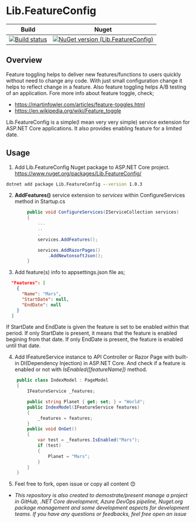 # Lib.FeatureConfig

| Build  | Nuget |
| ------------- | ------------- |
| [![Build status](https://miyop.visualstudio.com/Lib/_apis/build/status/Lib-FeatureConfig)](https://miyop.visualstudio.com/Lib/_build/latest?definitionId=1)  | [![NuGet version (Lib.FeatureConfig)](https://img.shields.io/nuget/v/Lib.FeatureConfig.svg)](https://www.nuget.org/packages/Lib.FeatureConfig/)  |

## Overview

Feature toggling helps to deliver new features/functions to users quickly without need to change any code. With just small configuration change it helps to reflect change in a feature. Also feature toggling helps A/B testing of an application. 
Fore more info about feature toggle, check;
- https://martinfowler.com/articles/feature-toggles.html
- https://en.wikipedia.org/wiki/Feature_toggle

Lib.FeatureConfig is a simple(I mean very very simple) service extension for ASP.NET Core applications. It also provides enabling feature for a limited date.

## Usage
1. Add Lib.FeatureConfig Nuget package to ASP.NET Core project. https://www.nuget.org/packages/Lib.FeatureConfig/ 
```cmd
dotnet add package Lib.FeatureConfig --version 1.0.3
```

2. **AddFeatures()** service extension to _services_ within ConfigureServices method in Startup.cs
```csharp
        public void ConfigureServices(IServiceCollection services)
        {
            ...
            ..
            .
            services.AddFeatures();

            services.AddRazorPages()
                .AddNewtonsoftJson();
        }
```

3. Add feature(s) info to appsettings.json file as;

```json
  "Features": [
    {
      "Name": "Mars",
      "StartDate": null,
      "EndDate": null
    }
  ]
```
If StartDate and EndDate is given the feature is set to be enabled within that period. If only StartDate is present, it means that the feature is enabled begining from that date. If only EndDate is present, the feature is enabled until that date.

4. Add IFeatureService instance to API Controller or Razor Page with built-in DI(Dependency Injection) in ASP.NET Core. And check if a feature is enabled or not with _IsEnabled([featureName])_ method.

```csharp
    public class IndexModel : PageModel
    {
        IFeatureService _features;

        public string Planet { get; set; } = "World";
        public IndexModel(IFeatureService features)
        {
            _features = features;
        }
        public void OnGet()
        {
            var test = _features.IsEnabled("Mars");
            if (test)
            {
                Planet = "Mars";
            }
        }
    }
```

5. Feel free to fork, open issue or copy all content 😊


* _This repository is also created to demostrate/present manage a project in GitHub, .NET Core development, Azure DevOps pipeline, Nuget.org package management and some development aspects for development teams. If you have any questions or feedbacks, feel free open an issue_

